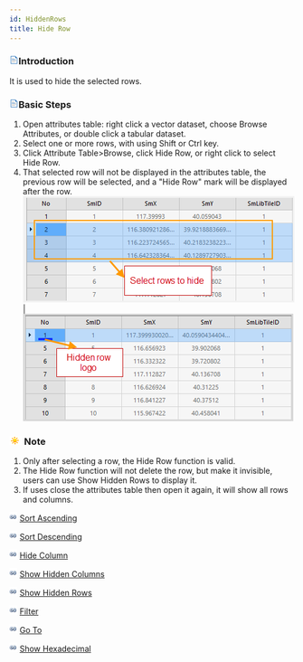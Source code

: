 ```yaml
---
id: HiddenRows
title: Hide Row
---
```

### ![](../../img/read.gif)Introduction

It is used to hide the selected rows.

### ![](../../img/read.gif)Basic Steps

  1. Open attributes table: right click a vector dataset, choose Browse Attributes, or double click a tabular dataset.
  2. Select one or more rows, with using Shift or Ctrl key.
  3. Click Attribute Table>Browse, click Hide Row, or right click to select Hide Row.
  4. That selected row will not be displayed in the attributes table, the previous row will be selected, and a "Hide Row" mark will be displayed after the row.
![](img-en/HiddenRows1.png)| ![](img-en/HiddenRows2.png)  


### ![](../../img/note.png) Note

  1. Only after selecting a row, the Hide Row function is valid.
  2. The Hide Row function will not delete the row, but make it invisible, users can use Show Hidden Rows to display it.
  3. If uses close the attributes table then open it again, it will show all rows and columns.

![](../../img/smalltitle.png) [Sort Ascending](SortOrderAscendingButton.htm)

![](../../img/smalltitle.png) [Sort Descending](SortOrderDescendingButton.htm)

![](../../img/smalltitle.png) [Hide Column](HideButton.htm)

![](../../img/smalltitle.png) [Show Hidden Columns](CancelHideButton.htm)

![](../../img/smalltitle.png) [Show Hidden Rows](CancelHideRows.htm)

![](../../img/smalltitle.png) [Filter](FilterButton.htm)

![](../../img/smalltitle.png) [Go To](GoToButton.htm)

![](../../img/smalltitle.png) [Show Hexadecimal](DisplayHexadecimal.htm)



